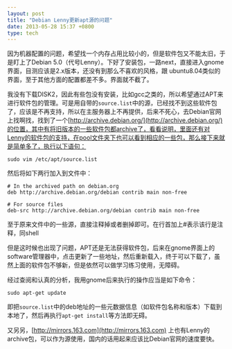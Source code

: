 ```yaml
---
layout: post
title: "Debian Lenny更新apt源的问题"
date: 2013-05-28 15:37 +0800
type: tech
---
```

因为机器配置的问题，希望找一个内存占用比较小的，但是软件包又不能太旧，于是盯上了Debian 5.0（代号Lenny）。下好了安装包，一路next，直接进入gnome界面，目测应该是2.x版本，还没有到那么不喜欢的风格，跟 ubuntu8.04类似的界面，至于其他方面的配置都差不多。界面就不截了。

我没有下载DISK2，因此有些包没有安装，比如gcc之类的，所以希望通过APT来进行软件包的管理。可是用自带的`source.list`中的源，已经找不到这些软件包了，应该是不再支持，所以在主服务器上不再提供，后来不死心，去Debian官网上找啊找，找到了一个[http://archive.debian.org/](http://archive.debian.org/)的位置，其中有将旧版本的一些软件包都archive了，看看说明，里面还有对Lenny的软件包的支持，在pool文件夹下也可以看到相应的一些包，那么接下来就是简单多了，执行以下语句：
 
    sudo vim /etc/apt/source.list

然后将如下两行加入到文件中：

   
    # In the archived path on debian.org
    deb http://archive.debian.org/debian contrib main non-free

    # For source files
    deb-src http://archive.debian.org/debian contrib main non-free

至于原来文件中的一些源，直接注释掉或者删掉即可。在行首加上#表示该行是注释，同shell

但是这时候也出现了问题，APT还是无法获得软件包，后来在gnome界面上的software管理器中，点击更新了一些地址，然后重新载入，终于可以下载了，虽然上面的软件包不够新，但是依然可以做学习练习使用，无障碍。

经过查阅和认真的分析，我用gnome后来执行的操作应当是如下命令：

    sudo apt-get update

即把`source.list`中的deb地址的一些元数据信息（如软件包名称和版本）下载到本地了，然后再执行`apt-get install`等方法即无碍。

又另另，[http://mirrors.163.com](http://mirrors.163.com) 上也有Lenny的archive包，可以作为源使用，国内的话用起来应该比Debian官网的速度要快。

